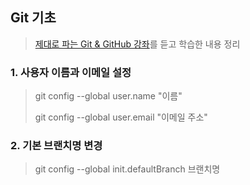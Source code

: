 ## Git 기초
> [제대로 파는 Git & GitHub 강좌](https://www.youtube.com/watch?v=1I3hMwQU6GU&t=1443s)를 듣고 학습한 내용 정리
### 1. 사용자 이름과 이메일 설정
> git config --global user.name "이름"
> 
> git config --global user.email "이메일 주소"
### 2. 기본 브랜치명 변경
> git config --global init.defaultBranch 브랜치명
